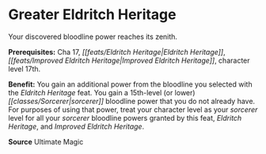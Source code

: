 ﻿---
cssclass: [feats]

---
# Greater Eldritch Heritage

Your discovered bloodline power reaches its zenith.

**Prerequisites:** Cha 17, _[[feats/Eldritch Heritage|Eldritch Heritage]]_, _[[feats/Improved Eldritch Heritage|Improved Eldritch Heritage]]_, character level 17th.

**Benefit:** You gain an additional power from the bloodline you selected with the _Eldritch Heritage_ feat. You gain a 15th-level (or lower) _[[classes/Sorcerer|sorcerer]]_ bloodline power that you do not already have. For purposes of using that power, treat your character level as your _sorcerer_ level for all your _sorcerer_ bloodline powers granted by this feat, _Eldritch Heritage_, and _Improved Eldritch Heritage_.

**Source** Ultimate Magic